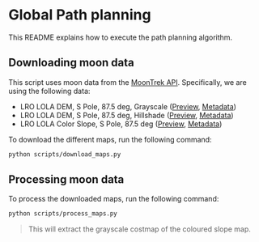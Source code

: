# Global Path planning

This README explains how to execute the path planning algorithm.

## Downloading moon data

This script uses moon data from the [MoonTrek API](https://trek.nasa.gov/tiles/apidoc/trekAPI.html?body=moon).
Specifically, we are using the following data:
- LRO LOLA DEM, S Pole, 87.5 deg, Grayscale ([Preview](https://trek.nasa.gov/tiles/Moon/SP/LRO_LOLA_Gray_SPole875_5mp_v04.html), [Metadata](https://trek.nasa.gov/moon/TrekWS/rest/cat/metadata/fgdc/html?label=LRO_LOLA_Gray_SPole875_5mp_v04))
- LRO LOLA DEM, S Pole, 87.5 deg, Hillshade ([Preview](https://trek.nasa.gov/tiles/Moon/SP/LRO_LOLA_Shade_SPole875_5mp_v04.html), [Metadata](https://trek.nasa.gov/moon/TrekWS/rest/cat/metadata/fgdc/html?label=LRO_LOLA_Shade_SPole875_5mp_v04))
- LRO LOLA Color Slope, S Pole, 87.5 deg ([Preview](https://trek.nasa.gov/tiles/Moon/SP/ColorSlope_LRO_LOLA_DEM_SPole875_5mp_v04.html), [Metadata](https://trek.nasa.gov/moon/TrekWS/rest/cat/metadata/fgdc/html?label=ColorSlope_LRO_LOLA_DEM_SPole875_5mp_v04))


To download the different maps, run the following command:
```bash
python scripts/download_maps.py
```

## Processing moon data

To process the downloaded maps, run the following command:
```bash
python scripts/process_maps.py
```

> This will extract the grayscale costmap of the coloured slope map.
